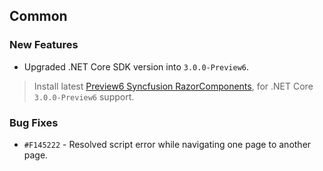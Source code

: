 ## Common

### New Features

- Upgraded .NET Core SDK version into `3.0.0-Preview6`.

> Install latest [Preview6 Syncfusion RazorComponents](https://www.nuget.org/packages/Syncfusion.EJ2.AspNet.Core.RazorComponents/17.1.0.52-beta), for .NET Core `3.0.0-Preview6` support. 

### Bug Fixes

- `#F145222` - Resolved script error while navigating one page to another page.
